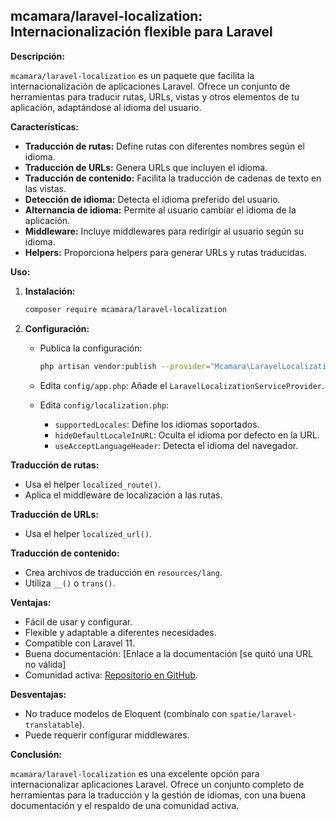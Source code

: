 ## mcamara/laravel-localization: Internacionalización flexible para Laravel

**Descripción:**

`mcamara/laravel-localization` es un paquete que facilita la internacionalización de aplicaciones Laravel. Ofrece un conjunto de herramientas para traducir rutas, URLs, vistas y otros elementos de tu aplicación, adaptándose al idioma del usuario.

**Características:**

  * **Traducción de rutas:** Define rutas con diferentes nombres según el idioma.
  * **Traducción de URLs:** Genera URLs que incluyen el idioma.
  * **Traducción de contenido:**  Facilita la traducción de cadenas de texto en las vistas.
  * **Detección de idioma:** Detecta el idioma preferido del usuario.
  * **Alternancia de idioma:** Permite al usuario cambiar el idioma de la aplicación.
  * **Middleware:**  Incluye middlewares para redirigir al usuario según su idioma.
  * **Helpers:**  Proporciona helpers para generar URLs y rutas traducidas.

**Uso:**

1.  **Instalación:**

    ```bash
    composer require mcamara/laravel-localization
    ```

2.  **Configuración:**

      * Publica la configuración:

        ```bash
        php artisan vendor:publish --provider="Mcamara\LaravelLocalization\LaravelLocalizationServiceProvider"
        ```

      * Edita `config/app.php`: Añade el `LaravelLocalizationServiceProvider`.

      * Edita `config/localization.php`:

          * `supportedLocales`: Define los idiomas soportados.
          * `hideDefaultLocaleInURL`:  Oculta el idioma por defecto en la URL.
          * `useAcceptLanguageHeader`: Detecta el idioma del navegador.

**Traducción de rutas:**

  * Usa el helper `localized_route()`.
  * Aplica el middleware de localización a las rutas.

**Traducción de URLs:**

  * Usa el helper `localized_url()`.

**Traducción de contenido:**

  * Crea archivos de traducción en `resources/lang`.
  * Utiliza `__()` o `trans()`.

**Ventajas:**

  * Fácil de usar y configurar.
  * Flexible y adaptable a diferentes necesidades.
  * Compatible con Laravel 11.
  * Buena documentación:  [Enlace a la documentación [se quitó una URL no válida]
  * Comunidad activa:  [Repositorio en GitHub](https://www.google.com/url?sa=E&source=gmail&q=https://github.com/mcamara/laravel-localization).

**Desventajas:**

  * No traduce modelos de Eloquent (combínalo con `spatie/laravel-translatable`).
  * Puede requerir configurar middlewares.

**Conclusión:**

`mcamara/laravel-localization` es una excelente opción para internacionalizar aplicaciones Laravel.  Ofrece un conjunto completo de herramientas para la traducción y la gestión de idiomas, con una buena documentación y el respaldo de una comunidad activa.